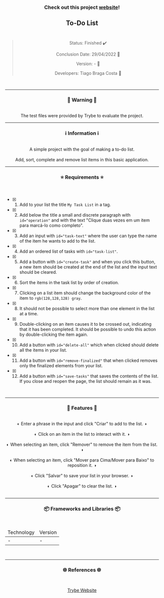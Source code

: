 <div align="center">
  <h3>
    Check out this project <a href="https://ztiagok.github.io/trybe-04.todo-list/"> website</a>! 
  <h3>
  <h2>
    To-Do List
    <br><br>
  </h2>

  > Status: Finished ✔️
  >
  > Conclusion Date: 29/04/2022 📆
  >
  > Version: - 🧪
  >
  > Developers: Tiago Braga Costa 👤

  <br>
  <hr>
  <h3>
    🚨 Warning 🚨
  </h3>
  <br>
  <span> The test files were provided by Trybe to evaluate the project. </span>
  <br>
  <hr>
  <h3>
    ℹ️ Information ℹ️
  </h3>
  <br>
  <span> A simple project with the goal of making a to-do list. </span> 
  <br><br>
  <span> Add, sort, complete and remove list items in this basic application. </span>
  <br>
  <hr>
  <h3>
    ⭐ Requirements ⭐
  </h3>
  <div align="left">
  <br>
  
- [X] 1. Add to your list the title `My Task List` in a tag.
- [X] 2. Add below the title a small and discrete paragraph with `id="operation"` and with the text "Clique duas vezes em um item para marcá-lo como completo".
- [X] 3. Add an input with `id="task-text"` where the user can type the name of the item he wants to add to the list.
- [X] 4. Add an ordered list of tasks with `id="task-list"`.
- [X] 5. Add a button with `id="create-task"` and when you click this button, a new item should be created at the end of the list and the input text should be cleared.
- [X] 6. Sort the items in the task list by order of creation.
- [X] 7. Clicking on a list item should change the background color of the item to `rgb(128,128,128) gray`.
- [X] 8. It should not be possible to select more than one element in the list at a time.
- [X] 9. Double-clicking on an item causes it to be crossed out, indicating that it has been completed. It should be possible to undo this action by double-clicking the item again.
- [X] 10. Add a button with `id="delete-all"` which when clicked should delete all the items in your list.
- [X] 11. Add a button with `id="remove-finalized"` that when clicked removes only the finalized elements from your list.
- [X] 12. Add a button with `id="save-tasks"` that saves the contents of the list. If you close and reopen the page, the list should remain as it was.
  </div>
  <br>
  <hr>
  <h3>
    📄 Features 📄
  </h3>
  <br>
  <span> ◐ Enter a phrase in the input and click "Criar" to add to the list. ◑ </span>
  <br><br>
  <span> ◐ Click on an item in the list to interact with it. ◑ </span>
  <br><br>
  <span> ◐ When selecting an item, click "Remover" to remove the item from the list. ◑ </span>
  <br><br>
  <span> ◐ When selecting an item, click "Mover para Cima/Mover para Baixo" to reposition it. ◑ </span>
  <br><br>
  <span> ◐ Click "Salvar" to save your list in your browser. ◑ </span>
  <br><br>
  <span> ◐ Click "Apagar" to clear the list. ◑ </span>
  <br><br>
  <hr>
  <h3>
    📦 Frameworks and Libraries 📦
  </h3>
  <br>
  <table>
    <thead>
      <td> Technology </td>
      <td> Version </td>
    </thead>
    <tbody>
      <tr>
        <td> - </td>
        <td> - </td>
      </tr>
    </tbody>
  </table>
  <br>
  <hr>
  <h3>
    🌐 References 🌐
  </h3>
    <br>
    <p> <a href="https://www.betrybe.com/"> Trybe Website </a> </p>
</div>


